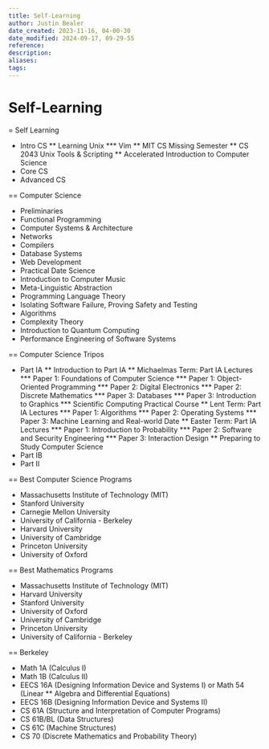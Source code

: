 ```yaml
---
title: Self-Learning
author: Justin Bealer
date_created: 2023-11-16, 04-00-30
date_modified: 2024-09-17, 09-29-55
reference: 
description: 
aliases: 
tags: 
---
```

# Self-Learning
= Self Learning

* Intro CS
** Learning Unix
*** Vim
** MIT CS Missing Semester
** CS 2043 Unix Tools & Scripting
** Accelerated Introduction to Computer Science
* Core CS
* Advanced CS

== Computer Science

* Preliminaries
* Functional Programming
* Computer Systems & Architecture
* Networks
* Compilers
* Database Systems
* Web Development
* Practical Date Science
* Introduction to Computer Music
* Meta-Linguistic Abstraction
* Programming Language Theory
* Isolating Software Failure, Proving Safety and Testing
* Algorithms
* Complexity Theory
* Introduction to Quantum Computing
* Performance Engineering of Software Systems

== Computer Science Tripos

* Part IA
** Introduction to Part IA
** Michaelmas Term: Part IA Lectures
*** Paper 1: Foundations of Computer Science
*** Paper 1: Object-Oriented Programming
*** Paper 2: Digital Electronics
*** Paper 2: Discrete Mathematics
*** Paper 3: Databases
*** Paper 3: Introduction to Graphics
*** Scientific Computing Practical Course
** Lent Term: Part IA Lectures
*** Paper 1: Algorithms
*** Paper 2: Operating Systems
*** Paper 3: Machine Learning and Real-world Date
** Easter Term: Part IA Lectures
*** Paper 1: Introduction to Probability
*** Paper 2: Software and Security Engineering
*** Paper 3: Interaction Design
** Preparing to Study Computer Science
* Part IB
* Part II

== Best Computer Science Programs

* Massachusetts Institute of Technology (MIT)
* Stanford University
* Carnegie Mellon University
* University of California - Berkeley
* Harvard University
* University of Cambridge
* Princeton University
* University of Oxford

== Best Mathematics Programs

* Massachusetts Institute of Technology (MIT)
* Harvard University
* Stanford University
* University of Oxford
* University of Cambridge
* Princeton University
* University of California - Berkeley

== Berkeley

* Math 1A (Calculus I)
* Math 1B (Calculus II)
* EECS 16A (Designing Information Device and Systems I) or Math 54 (Linear
** Algebra and Differential Equations)
* EECS 16B (Designing Information Device and Systems II)
* CS 61A (Structure and Interpretation of Computer Programs)
* CS 61B/BL (Data Structures)
* CS 61C (Machine Structures)
* CS 70 (Discrete Mathematics and Probability Theory)
